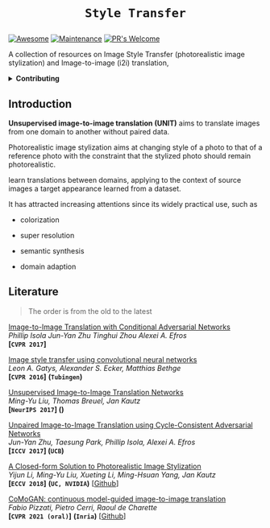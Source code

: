 # <p align=center>`Style Transfer`</p>

[![Awesome](https://cdn.rawgit.com/sindresorhus/awesome/d7305f38d29fed78fa85652e3a63e154dd8e8829/media/badge.svg)](https://github.com/sindresorhus/awesome)
[![Maintenance](https://img.shields.io/badge/Maintained%3F-yes-green.svg)](https://GitHub.com/Naereen/StrapDown.js/graphs/commit-activity)
[![PR's Welcome](https://img.shields.io/badge/PRs-welcome-brightgreen.svg?style=flat)](http://makeapullrequest.com) 

A collection of resources on Image Style Transfer (photorealistic image stylization) and Image-to-image (i2i) translation,



<details><summary><b>Contributing</b></summary><p>

Feedback and contributions are welcome! If you think I have missed out on something (or) have any suggestions (papers, implementations and other resources), feel free to pull a request or leave an issue. I will release the [latex-pdf version]() in the future. :arrow_down:markdown format:

``` markdown
[Paper Name](abs link)  
*[Author 1](homepage), Author 2, and Author 3*
**[`Conference/Journal Year`] (`Institution`)** [[Github](link)] [[Project](link)]
```

:smile: Now you can use this [script](https://github.com/yzy1996/Python-Code/tree/master/Python%2BarXiv) to automatically generate the above text.

</p></details>

## Introduction

**Unsupervised image-to-image translation (UNIT)** aims to translate images from one domain to another without paired data.



Photorealistic image stylization aims at changing style of a photo to that of a reference photo with the constraint that the stylized photo should remain photorealistic.

learn translations between domains, applying to the context of source images a target appearance learned from a dataset.



It has attracted increasing attentions since its widely practical use, such as 

- colorization

- super resolution

- semantic synthesis

- domain adaption



## Literature

> The order is from the old to the latest

[Image-to-Image Translation with Conditional Adversarial Networks](https://openaccess.thecvf.com/content_cvpr_2017/papers/Isola_Image-To-Image_Translation_With_CVPR_2017_paper.pdf)  
*Phillip Isola Jun-Yan Zhu Tinghui Zhou Alexei A. Efros*  
**[`CVPR 2017`]**

[Image style transfer using convolutional neural networks](https://www.cv-foundation.org/openaccess/content_cvpr_2016/html/Gatys_Image_Style_Transfer_CVPR_2016_paper.html)  
*Leon A. Gatys, Alexander S. Ecker, Matthias Bethge*  
**[`CVPR 2016`]**	**(`Tubingen`)**

[Unsupervised Image-to-Image Translation Networks](https://arxiv.org/pdf/1703.00848)  
*Ming-Yu Liu, Thomas Breuel, Jan Kautz*  
**[`NeurIPS 2017`] ()**

[Unpaired Image-to-Image Translation using Cycle-Consistent Adversarial Networks](https://arxiv.org/pdf/1703.10593)  
*Jun-Yan Zhu, Taesung Park, Phillip Isola, Alexei A. Efros*  
**[`ICCV 2017`] (`UCB`)**

[A Closed-form Solution to Photorealistic Image Stylization](https://arxiv.org/abs/1802.06474)  
*Yijun Li, Ming-Yu Liu, Xueting Li, Ming-Hsuan Yang, Jan Kautz*  
**[`ECCV 2018`]**	**(`UC, NVIDIA`)**	[[Github](https://github.com/NVIDIA/FastPhotoStyle)]

[CoMoGAN: continuous model-guided image-to-image translation](https://arxiv.org/abs/2103.06879)  
*Fabio Pizzati, Pietro Cerri, Raoul de Charette*  
**[`CVPR 2021 (oral)`]**	**(`Inria`)**	[[Github](https://github.com/cv-rits/CoMoGAN)]





